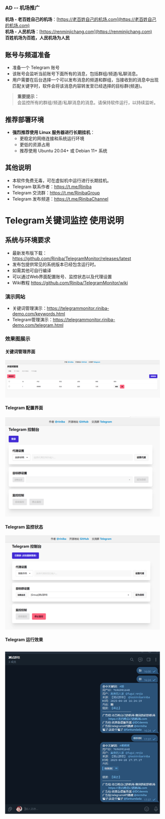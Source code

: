 ### AD -- 机场推广

**机场 - 老百姓自己的机场**：[https://老百姓自己的机场.com](https://老百姓自己的机场.com)  
**机场 - 人民机场**：[https://renminjichang.com](https://renminjichang.com)  
**百姓机场为百姓，人民机场为人民** 


## 账号与频道准备
- 准备一个 Telegram 账号
- 该账号会监听当前账号下面所有的消息，包括群组/频道/私聊消息。
- 用户需要在后台选择一个可以发布消息的频道和群组，当接收到的消息中出现匹配关键字时，软件会将该消息内容转发至已经选择的目标群(频道)。

> **重要提示：**  
> 会监控所有的群组/频道/私聊消息的消息。请保持软件运行，以持续监听。

## 推荐部署环境
- **强烈推荐使用 Linux 服务器进行长期挂机**：
  - 更稳定的网络连接和系统运行环境
  - 更低的资源占用
  - 推荐使用 Ubuntu 20.04+ 或 Debian 11+ 系统

## 其他说明
- 本软件免费无毒，可在虚拟机中运行进行长期挂机。
- Telegram 联系作者：https://t.me/Riniba
- Telegram 交流群：https://t.me/RinibaGroup
- Telegram 发布频道：https://t.me/RinibaChannel

  


# Telegram关键词监控 使用说明

## 系统与环境要求
- 最新发布版下载：https://github.com/Riniba/TelegramMonitor/releases/latest
- 发布包提供常见的系统版本已经包含运行时。  
- 如需其他可自行编译
- 可以通过Web界面配置账号、监控状态以及代理设置
- Wiki教程 https://github.com/Riniba/TelegramMonitor/wiki

### 演示网站
- 关键词管理演示：https://telegrammonitor.riniba-demo.com/keywords.html
- Telegram管理演示：https://telegrammonitor.riniba-demo.com/telegram.html

### 效果图展示

#### 关键词管理界面
![关键词管理界面](./images/keyword.png)

#### Telegram 配置界面
![Telegram配置](./images/telegram1.png)

#### Telegram 监控状态
![监控状态](./images/telegram2.png)

#### Telegram 运行效果
![运行效果](./images/telegram3.png)
---

